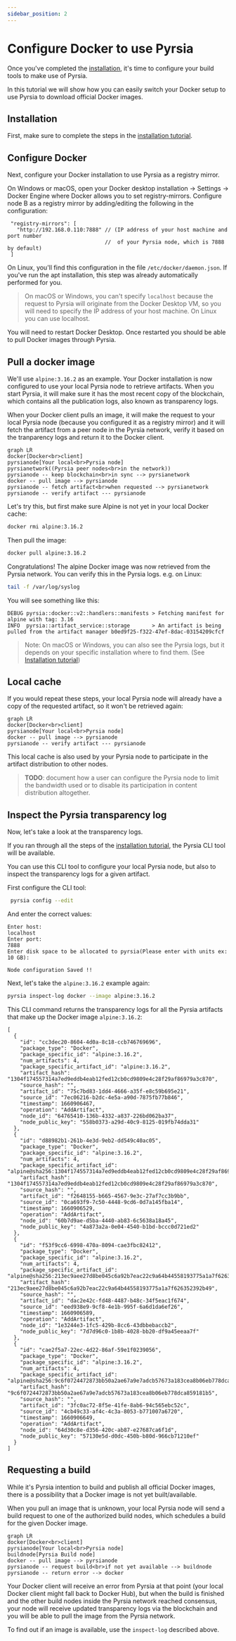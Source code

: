 ```yaml
---
sidebar_position: 2
---
```


# Configure Docker to use Pyrsia

Once you've completed the [installation](/docs/tutorials/quick-installation.mdx),
it's time to configure your build tools to make use of Pyrsia.

In this tutorial we will show how you can easily switch your Docker setup to use
Pyrsia to download official Docker images.

## Installation

First, make sure to complete the steps in the [installation tutorial](/docs/tutorials/quick-installation.mdx).

## Configure Docker

Next, configure your Docker installation to use Pyrsia as a registry mirror.

On Windows or macOS, open your Docker desktop installation -> Settings ->
Docker Engine where Docker allows you to set registry-mirrors. Configure node B
as a registry mirror by adding/editing the following in the configuration:

```jsonc
 "registry-mirrors": [
   "http://192.168.0.110:7888" // (IP address of your host machine and port number
                               //  of your Pyrsia node, which is 7888 by default)
 ]
```

On Linux, you'll find this configuration in the file `/etc/docker/daemon.json`.
If you've run the apt installation, this step was already automatically
performed for you.

> On macOS or Windows, you can't specify `localhost` because the request to Pyrsia
will originate from the Docker Desktop VM, so you will need to specify the IP
address of your host machine. On Linux you can use localhost.

You will need to restart Docker Desktop. Once restarted you should be able to
pull Docker images through Pyrsia.

## Pull a docker image

We'll use `alpine:3.16.2` as an example. Your Docker installation is now configured
to use your local Pyrsia node to retrieve artifacts. When you start Pyrsia, it will
make sure it has the most recent copy of the blockchain, which contains all the
publication logs, also known as transparency logs.

When your Docker client pulls an image, it will make the request to your local
Pyrsia node (because you configured it as a registry mirror) and it will fetch
the artifact from a peer node in the Pyrsia network, verify it based on the
tranparency logs and return it to the Docker client.

```mermaid
graph LR
docker[Docker<br>client]
pyrsianode[Your local<br>Pyrsia node]
pyrsianetwork((Pyrsia peer nodes<br>in the network))
pyrsianode -- keep blockchain<br>in sync --> pyrsianetwork
docker -- pull image --> pyrsianode
pyrsianode -- fetch artifact<br>when requested --> pyrsianetwork
pyrsianode -- verify artifact --- pyrsianode
```

Let's try this, but first make sure Alpine is not yet in your local Docker cache:

```sh
docker rmi alpine:3.16.2
```

Then pull the image:

```sh
docker pull alpine:3.16.2
```

Congratulations! The alpine Docker image was now retrieved from the Pyrsia network.
You can verify this in the Pyrsia logs. e.g. on Linux:

```sh
tail -f /var/log/syslog
```

You will see something like this:

```text
DEBUG pyrsia::docker::v2::handlers::manifests > Fetching manifest for alpine with tag: 3.16
INFO  pyrsia::artifact_service::storage       > An artifact is being pulled from the artifact manager b0ed9f25-f322-47ef-8dac-03154209cfcf
```

> Note: On macOS or Windows, you can also see the Pyrsia logs, but it depends on
> your specific installation where to find them. (See [Installation tutorial](/docs/tutorials/quick-installation.mdx))

## Local cache

If you would repeat these steps, your local Pyrsia node will already have a copy
of the requested artifact, so it won't be retrieved again:

```mermaid
graph LR
docker[Docker<br>client]
pyrsianode[Your local<br>Pyrsia node]
docker -- pull image --> pyrsianode
pyrsianode -- verify artifact --- pyrsianode
```

This local cache is also used by your Pyrsia node to participate in the artifact
distribution to other nodes.

> **TODO**: document how a user can configure the Pyrsia node to limit the bandwidth
> used or to disable its participation in content distribution altogether.

## Inspect the Pyrsia transparency log

Now, let's take a look at the transparency logs.

If you ran through all the steps of the [installation tutorial](/docs/tutorials/quick-installation.mdx), the Pyrsia CLI tool will be available.

You can use this CLI tool to configure your local Pyrsia node, but also to inspect
the transparency logs for a given artifact.

First configure the CLI tool:

```sh
 pyrsia config --edit
 ```

And enter the correct values:

```text
Enter host:
localhost
Enter port:
7888
Enter disk space to be allocated to pyrsia(Please enter with units ex: 10 GB):

Node configuration Saved !!
```

Next, let's take the `alpine:3.16.2` example again:

```sh
pyrsia inspect-log docker --image alpine:3.16.2
```

This CLI command returns the transparency logs for all the Pyrsia artifacts that
make up the Docker image `alpine:3.16.2`:

```text
[
  {
    "id": "cc3dec20-8604-4d0a-8c18-ccb746769696",
    "package_type": "Docker",
    "package_specific_id": "alpine:3.16.2",
    "num_artifacts": 4,
    "package_specific_artifact_id": "alpine:3.16.2",
    "artifact_hash": "1304f174557314a7ed9eddb4eab12fed12cb0cd9809e4c28f29af86979a3c870",
    "source_hash": "",
    "artifact_id": "75c7bd83-1dd4-4666-a35f-e8c59b695e21",
    "source_id": "7ec06216-b2dc-4e5a-a90d-7875fb77b846",
    "timestamp": 1660906467,
    "operation": "AddArtifact",
    "node_id": "64765410-136b-4332-a837-226bd062ba37",
    "node_public_key": "558b0373-a29d-40c9-8125-019fb74dda31"
  },
  {
    "id": "d88982b1-261b-4e3d-9eb2-dd549c40ac05",
    "package_type": "Docker",
    "package_specific_id": "alpine:3.16.2",
    "num_artifacts": 4,
    "package_specific_artifact_id": "alpine@sha256:1304f174557314a7ed9eddb4eab12fed12cb0cd9809e4c28f29af86979a3c870",
    "artifact_hash": "1304f174557314a7ed9eddb4eab12fed12cb0cd9809e4c28f29af86979a3c870",
    "source_hash": "",
    "artifact_id": "f2648155-b665-4567-9e3c-27af7cc3b9bb",
    "source_id": "0ca693f9-7c50-4448-9cd6-0d7a145fba14",
    "timestamp": 1660906529,
    "operation": "AddArtifact",
    "node_id": "60b7d9ae-d5ba-4440-ab83-6c5638a18a45",
    "node_public_key": "4a873a2a-0e04-4540-b1bd-bccc0d721ed2"
  },
  {
    "id": "f53f9cc6-6998-470a-8094-cae3fbc82412",
    "package_type": "Docker",
    "package_specific_id": "alpine:3.16.2",
    "num_artifacts": 4,
    "package_specific_artifact_id": "alpine@sha256:213ec9aee27d8be045c6a92b7eac22c9a64b44558193775a1a7f626352392b49",
    "artifact_hash": "213ec9aee27d8be045c6a92b7eac22c9a64b44558193775a1a7f626352392b49",
    "source_hash": "",
    "artifact_id": "dac2e42c-fd48-4487-b48c-34f5eac1f674",
    "source_id": "eed938e9-9cf8-4e1b-995f-6a6d1da6ef26",
    "timestamp": 1660906589,
    "operation": "AddArtifact",
    "node_id": "1e3244e3-1fc5-429b-8cc6-43dbbebaccb2",
    "node_public_key": "7d7d96c0-1b8b-4028-bb20-df9a45eeaa7f"
  },
  {
    "id": "cae2f5a7-22ec-4d22-86af-59e1f0239056",
    "package_type": "Docker",
    "package_specific_id": "alpine:3.16.2",
    "num_artifacts": 4,
    "package_specific_artifact_id": "alpine@sha256:9c6f0724472873bb50a2ae67a9e7adcb57673a183cea8b06eb778dca859181b5",
    "artifact_hash": "9c6f0724472873bb50a2ae67a9e7adcb57673a183cea8b06eb778dca859181b5",
    "source_hash": "",
    "artifact_id": "3fc0ac72-8f5e-41fe-8ab6-94c565ebc52c",
    "source_id": "4cb49c33-af4c-4c3a-8053-b771007a6720",
    "timestamp": 1660906649,
    "operation": "AddArtifact",
    "node_id": "64d30c8e-d356-420c-ab87-e27687ca6f1d",
    "node_public_key": "57130e5d-d0dc-450b-b80d-966cb71210ef"
  }
]
```

## Requesting a build

While it's Pyrsia intention to build and publish all official Docker images, there
is a possibility that a Docker image is not yet built/available.

When you pull an image that is unknown, your local Pyrsia node will send a build
request to one of the authorized build nodes, which schedules a build for the given
Docker image.

```mermaid
graph LR
docker[Docker<br>client]
pyrsianode[Your local<br>Pyrsia node]
buildnode[Pyrsia Build node]
docker -- pull image --> pyrsianode
pyrsianode -- request build<br>if not yet available --> buildnode
pyrsianode -- return error --> docker
```

Your Docker client will receive an error from Pyrsia at that point (your local
Docker client might fall back to Docker Hub), but when the build is finished
and the other build nodes inside the Pyrsia network reached consensus, your node
will receive updated transparency logs via the blockchain and you will be able to
pull the image from the Pyrsia network.

To find out if an image is available, use the `inspect-log` described above.

